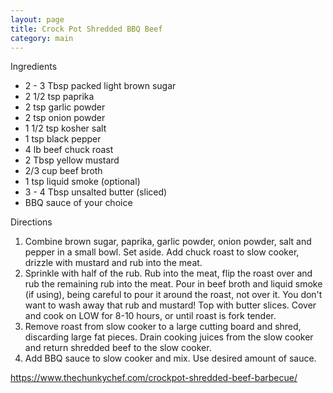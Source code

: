 ```yaml
---
layout: page
title: Crock Pot Shredded BBQ Beef
category: main
---
```


Ingredients
  * 2 - 3 Tbsp packed light brown sugar
  * 2 1/2 tsp paprika
  * 2 tsp garlic powder
  * 2 tsp onion powder
  * 1 1/2 tsp kosher salt
  * 1 tsp black pepper
  * 4 lb beef chuck roast
  * 2 Tbsp yellow mustard
  * 2/3 cup beef broth
  * 1 tsp liquid smoke (optional)
  * 3 - 4 Tbsp unsalted butter (sliced)
  * BBQ sauce of your choice

Directions
  1. Combine brown sugar, paprika, garlic powder, onion powder, salt and pepper in a small bowl. Set aside. Add chuck roast to slow cooker, drizzle with mustard and rub into the meat.
  2. Sprinkle with half of the rub. Rub into the meat, flip the roast over and rub the remaining rub into the meat. Pour in beef broth and liquid smoke (if using), being careful to pour it around the roast, not over it. You don't want to wash away that rub and mustard! Top with butter slices. Cover and cook on LOW for 8-10 hours, or until roast is fork tender.
  3. Remove roast from slow cooker to a large cutting board and shred, discarding large fat pieces. Drain cooking juices from the slow cooker and return shredded beef to the slow cooker.
  4. Add BBQ sauce to slow cooker and mix. Use desired amount of sauce.

<https://www.thechunkychef.com/crockpot-shredded-beef-barbecue/>

